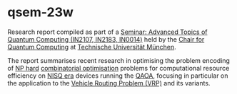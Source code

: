 # qsem-23w

Research report compiled as part of a
[Seminar: Advanced Topics of Quantum Computing (IN2107, IN2183, IN0014)](https://www.moodle.tum.de/course/view.php?id=90622)
held by the [Chair for Quantum Computing](https://www5.in.tum.de/~quanTUMcomputing/) at
[Technische Universität München](https://www.cit.tum.de/cit/startseite/).

The report summarises recent research in optimising the problem encoding of [NP hard](https://en.wikipedia.org/wiki/NP-hardness)
[combinatorial optimisation](https://en.wikipedia.org/wiki/Combinatorial_optimization) problems for computational resource
efficiency on [NISQ era](https://en.wikipedia.org/wiki/Noisy_intermediate-scale_quantum_era) devices running the
[QAOA](https://en.wikipedia.org/wiki/Quantum_optimization_algorithms), focusing in particular on the application to the
[Vehicle Routing Problem (VRP)](https://en.wikipedia.org/wiki/Vehicle_routing_problem) and its variants.

